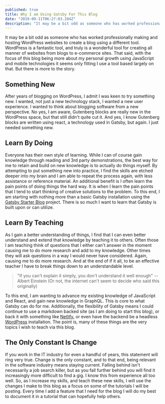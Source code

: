 ```yaml
---
published: true
title: Why I am Using Gatsby For This Blog
date: "2019-09-11T06:27:03.284Z"
description: "It may be a bit odd as someone who has worked professionally making and hosting WordPress websites to create a blog using a different tool. WordPress is a fantastic tool, and truly is a wonderful tool for creating all manner of websites from blogs to e-commerce sites. That said, with the focus of this blog being more about my personal growth using JavaScript and mobile technologies it seems only fitting I use a tool based largely on that."
---
```


It may be a bit odd as someone who has worked professionally making and hosting WordPress websites to create a blog using a different tool. WordPress is a fantastic tool, and truly is a wonderful tool for creating all manner of websites from blogs to e-commerce sites. That said, with the focus of this blog being more about my personal growth using JavaScript and mobile technologies it seems only fitting I use a tool based largely on that. But there is more to the story.

## Something New
After years of blogging on WordPress, I admit I was keen to try something new. I wanted, not just a new technology stack, I wanted a new user experience. I wanted to think about blogging software from a new perspective. No yes, I am aware, Gutenberg blocks are really new in the WordPress space, but that still didn't quite cut it. And yes, I know Gutenberg blocks are written using react, a technology used in Gatsby, but again. I just needed something new.

## Learn By Doing
Everyone has their own style of learning. While I can of course gain knowledge through reading and 3rd party demonstrations, the best way for me to retain and build on new knowledge is to actually do things myself. By attempting to put something new into practice, I find the skills are etched deeper into my brain and I am able to repeat the process again, with less assistance or reference material. An additional benefit is I often learn the pain points of doing things the hard way. It is when I learn the pain points that I tend to start thinking of creative solutions to the problem. To this end, I am starting with nothing more than a basic Gatsby installation using the [Gatsby Starter Blog](https://www.gatsbyjs.org/starters/gatsbyjs/gatsby-starter-blog/) project. There is so much I want to learn that Gatsby is built upon or can utilize.

## Learn By Teaching
As I gain a better understanding of things, I find that I can even better understand and extend that knowledge by teaching it to others. Often those I am teaching think of questions that I either can't answer in the moment causing me to do more research and add to my knowledge. Other times they will ask questions in a way I would never have considered. Again, causing me to do more research. And at the end of if it all, to be an effective teacher I have to break things down to an understandable level.

>"If you can't explain it simply, you don't understand it well enough" --Albert Einstein (Or not, the internet can't seem to decide who said this originally)

To this end, I am wanting to advance my existing knowledge of JavaScript and React, and gain new knowledge in GraphQL. This is core to what Gatsby can do for me. Additionally, the flexibility of Gatsby means I could continue to use a markdown backed site (as I am doing to start this blog), or back it with something like [Netlify](https://www.netlify.com), or even have the backend be a headless [WordPress](https://wordpress.org/) installation. The point is, many of these things are the very topics I wish to teach via this blog.

## The Only Constant Is Change
If you work in the IT industry for even a handful of years, this statement will ring very true. Change is the only constant, and to that end, being relevant in the software industry means staying current. Falling behind isn't necessarily a job search killer, but as you fall further behind you will find it increasingly more difficult to find a gig. I know this from experience all too well. So, as I increase my skills, and teach these new skills, I will use the changes I make to this blog as a focus on some of the tutorials I will be posting. Every time I add a feature that I need for the blog I will do my best to document it in a tutorial that can hopefully help others.